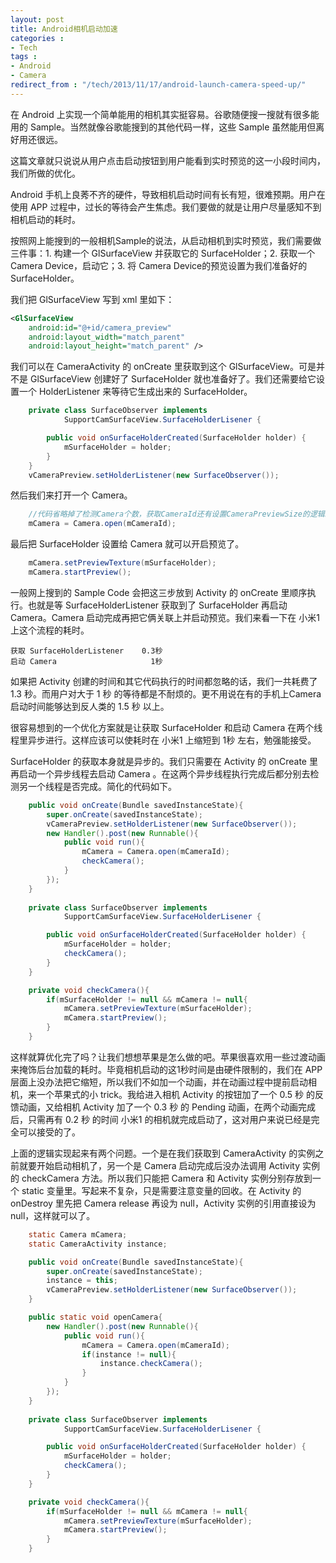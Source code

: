 ```yaml
---
layout: post
title: Android相机启动加速
categories : 
- Tech
tags : 
- Android
- Camera
redirect_from : "/tech/2013/11/17/android-launch-camera-speed-up/"
---
```

在 Android 上实现一个简单能用的相机其实挺容易。谷歌随便搜一搜就有很多能用的 Sample。当然就像谷歌能搜到的其他代码一样，这些 Sample 虽然能用但离好用还很远。

这篇文章就只说说从用户点击启动按钮到用户能看到实时预览的这一小段时间内，我们所做的优化。

<!-- more -->

Android 手机上良莠不齐的硬件，导致相机启动时间有长有短，很难预期。用户在使用 APP 过程中，过长的等待会产生焦虑。我们要做的就是让用户尽量感知不到相机启动的耗时。

按照网上能搜到的一般相机Sample的说法，从启动相机到实时预览，我们需要做三件事：1. 构建一个 GlSurfaceView 并获取它的 SurfaceHolder；2. 获取一个 Camera Device，启动它；3. 将 Camera Device的预览设置为我们准备好的 SurfaceHolder。

我们把 GlSurfaceView 写到 xml 里如下：

~~~ xml
<GlSurfaceView
	android:id="@+id/camera_preview"
	android:layout_width="match_parent"
	android:layout_height="match_parent" />
~~~

我们可以在 CameraActivity 的 onCreate 里获取到这个 GlSurfaceView。可是并不是 GlSurfaceView 创建好了 SurfaceHolder 就也准备好了。我们还需要给它设置一个 HolderListener 来等待它生成出来的 SurfaceHolder。

~~~ java
	private class SurfaceObserver implements
			SupportCamSurfaceView.SurfaceHolderLisener {

		public void onSurfaceHolderCreated(SurfaceHolder holder) {
			mSurfaceHolder = holder;
		}
	}
	vCameraPreview.setHolderListener(new SurfaceObserver());
~~~

然后我们来打开一个 Camera。

~~~ java
	//代码省略掉了检测Camera个数，获取CameraId还有设置CameraPreviewSize的逻辑。那是其他部分的内容了。
	mCamera = Camera.open(mCameraId);
~~~

最后把 SurfaceHolder 设置给 Camera 就可以开启预览了。

~~~ java	
	mCamera.setPreviewTexture(mSurfaceHolder);
	mCamera.startPreview();
~~~

一般网上搜到的 Sample Code 会把这三步放到 Activity 的 onCreate 里顺序执行。也就是等 SurfaceHolderListener 获取到了 SurfaceHolder 再启动 Camera。Camera 启动完成再把它俩关联上并启动预览。我们来看一下在 小米1 上这个流程的耗时。
	
	获取 SurfaceHolderListener    0.3秒
	启动 Camera                     1秒

如果把 Activity 创建的时间和其它代码执行的时间都忽略的话，我们一共耗费了 1.3 秒。而用户对大于 1 秒 的等待都是不耐烦的。更不用说在有的手机上Camera启动时间能够达到反人类的 1.5 秒 以上。

很容易想到的一个优化方案就是让获取 SurfaceHolder 和启动 Camera 在两个线程里异步进行。这样应该可以使耗时在 小米1 上缩短到 1秒 左右，勉强能接受。

SurfaceHolder 的获取本身就是异步的。我们只需要在 Activity 的 onCreate 里再启动一个异步线程去启动 Camera 。在这两个异步线程执行完成后都分别去检测另一个线程是否完成。简化的代码如下。

~~~ java
	public void onCreate(Bundle savedInstanceState){
		super.onCreate(savedInstanceState);
		vCameraPreview.setHolderListener(new SurfaceObserver());
		new Handler().post(new Runnable(){
			public void run(){
				mCamera = Camera.open(mCameraId);
				checkCamera();
			}		
		});	
	}
	
	private class SurfaceObserver implements
			SupportCamSurfaceView.SurfaceHolderLisener {

		public void onSurfaceHolderCreated(SurfaceHolder holder) {
			mSurfaceHolder = holder;
			checkCamera();
		}
	}

	private void checkCamera(){
		if(mSurfaceHolder != null && mCamera != null{
			mCamera.setPreviewTexture(mSurfaceHolder);
			mCamera.startPreview();
		}
	}
~~~

这样就算优化完了吗？让我们想想苹果是怎么做的吧。苹果很喜欢用一些过渡动画来掩饰后台加载的耗时。毕竟相机启动的这1秒时间是由硬件限制的，我们在 APP 层面上没办法把它缩短，所以我们不如加一个动画，并在动画过程中提前启动相机，来一个苹果式的小 trick。我给进入相机 Activity 的按钮加了一个 0.5 秒 的反馈动画，又给相机 Activity 加了一个 0.3 秒 的 Pending 动画，在两个动画完成后，只需再有 0.2 秒 的时间 小米1 的相机就完成启动了，这对用户来说已经是完全可以接受的了。

上面的逻辑实现起来有两个问题。一个是在我们获取到 CameraActivity 的实例之前就要开始启动相机了，另一个是 Camera 启动完成后没办法调用 Activity 实例的 checkCamera 方法。所以我们只能把 Camera 和 Activity 实例分别存放到一个 static 变量里。写起来不复杂，只是需要注意变量的回收。在 Activity 的 onDestroy 里先把 Camera release 再设为 null，Activity 实例的引用直接设为 null，这样就可以了。
	
~~~ java
	static Camera mCamera;	
	static CameraActivity instance;	

	public void onCreate(Bundle savedInstanceState){
		super.onCreate(savedInstanceState);
		instance = this;
		vCameraPreview.setHolderListener(new SurfaceObserver());
	}

	public static void openCamera{
		new Handler().post(new Runnable(){
			public void run(){
				mCamera = Camera.open(mCameraId);
				if(instance != null){
					instance.checkCamera();
				}
			}		
		});	
	}
	
	private class SurfaceObserver implements
			SupportCamSurfaceView.SurfaceHolderLisener {

		public void onSurfaceHolderCreated(SurfaceHolder holder) {
			mSurfaceHolder = holder;
			checkCamera();
		}
	}

	private void checkCamera(){
		if(mSurfaceHolder != null && mCamera != null{
			mCamera.setPreviewTexture(mSurfaceHolder);
			mCamera.startPreview();
		}
	}
~~~

